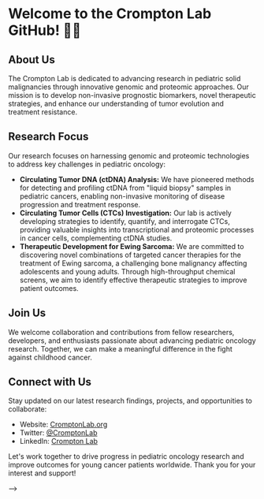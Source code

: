 # Welcome to the Crompton Lab GitHub! 👩‍🔬

## About Us
The Crompton Lab is dedicated to advancing research in pediatric solid malignancies through innovative genomic and proteomic approaches. Our mission is to develop non-invasive prognostic biomarkers, novel therapeutic strategies, and enhance our understanding of tumor evolution and treatment resistance.

## Research Focus
Our research focuses on harnessing genomic and proteomic technologies to address key challenges in pediatric oncology:

- **Circulating Tumor DNA (ctDNA) Analysis:** We have pioneered methods for detecting and profiling ctDNA from "liquid biopsy" samples in pediatric cancers, enabling non-invasive monitoring of disease progression and treatment response.
- **Circulating Tumor Cells (CTCs) Investigation:** Our lab is actively developing strategies to identify, quantify, and interrogate CTCs, providing valuable insights into transcriptional and proteomic processes in cancer cells, complementing ctDNA studies.
- **Therapeutic Development for Ewing Sarcoma:** We are committed to discovering novel combinations of targeted cancer therapies for the treatment of Ewing sarcoma, a challenging bone malignancy affecting adolescents and young adults. Through high-throughput chemical screens, we aim to identify effective therapeutic strategies to improve patient outcomes.

## Join Us
We welcome collaboration and contributions from fellow researchers, developers, and enthusiasts passionate about advancing pediatric oncology research. Together, we can make a meaningful difference in the fight against childhood cancer.

## Connect with Us
Stay updated on our latest research findings, projects, and opportunities to collaborate:
- Website: [CromptonLab.org](https://cromptonlab.org)
- Twitter: [@CromptonLab](https://twitter.com/CromptonLab)
- LinkedIn: [Crompton Lab](https://www.linkedin.com/company/cromptonlab)

Let's work together to drive progress in pediatric oncology research and improve outcomes for young cancer patients worldwide. Thank you for your interest and support!

-->
